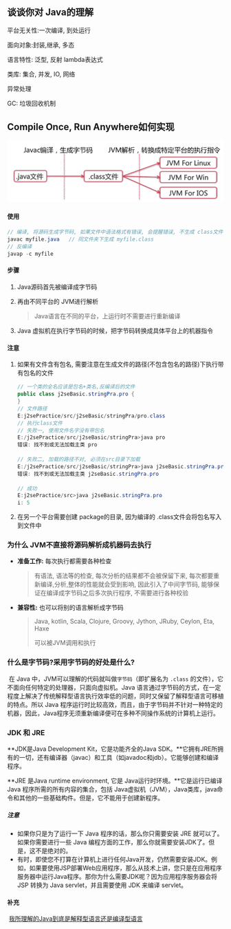 ## 谈谈你对 Java的理解

平台无关性:一次编译, 到处运行

面向对象:封装,继承, 多态

语言特性: 泛型, 反射 lambda表达式

类库: 集合, 并发, IO, 网络

异常处理

GC: 垃圾回收机制

##  Compile Once, Run Anywhere如何实现

![一次编译,到处运行](./图片/一次编译,到处运行.png)

#### 使用

```java
// 编译, 将源码生成字节码, 如果文件中语法格式有错误, 会提醒错误, 不生成 class文件
javac myfile.java	// 同文件夹下生成 myfile.class
// 反编译
javap -c myfile 
```

#### 步骤

1. Java源码首先被编译成字节码

2. 再由不同平台的 JVM进行解析

   > Java语言在不同的平台，上运行时不需要进行重新编译

3. Java 虚拟机在执行字节码的时候，把字节码转换成具体平台上的机器指令

#### 注意

1. 如果有文件含有包名, 需要注意在生成文件的路径(不包含包名的路径)下执行带有包名的文件

   ```java
   // 一个类的全名应该是包名+类名,反编译后的文件
   public class j2seBasic.stringPra.pro {
   }
   // 文件路径
   E:j2sePractice/src/j2seBasic/stringPra/pro.class
   // 执行class文件
   // 失败一, 使用文件名字没有带包名
   E:/j2sePractice/src/j2seBasic/stringPra>java pro
   错误: 找不到或无法加载主类 pro
   
   // 失败二, 加载的路径不对, 必须在src目录下加载
   E:/j2sePractice/src/j2seBasic/stringPra>java j2seBasic.stringPra.pro
   错误: 找不到或无法加载主类 j2seBasic.stringPra.pro
   
   // 成功
   E:j2sePractice/src>java j2seBasic.stringPra.pro
   i: 5
   ```

2. 在另一个平台需要创建 package的目录, 因为编译的 .class文件会将包名写入到文件中

### 为什么 JVM不直接将源码解析成机器码去执行

* **准备工作:** 每次执行都需要各种检查

  > 有语法, 语法等的检查, 每次分析的结果都不会被保留下来, 每次都要重新编译,分析,整体的性能就会受到影响, 因此引入了中间字节码, 能够保证在编译成字节码之后多次执行程序, 不需要进行各种校验

* **兼容性:** 也可以将别的语言解析成字节码

  > Java, kotlin, Scala, Clojure, Groovy, Jython, JRuby, Ceylon, Eta, Haxe
  >
  > 可以被JVM调用和执行

### 什么是字节码?采用字节码的好处是什么?

​	在 Java 中，JVM可以理解的代码就叫做`字节码`（即扩展名为 `.class`  的文件），它不面向任何特定的处理器，只面向虚拟机。Java  语言通过字节码的方式，在一定程度上解决了传统解释型语言执行效率低的问题，同时又保留了解释型语言可移植的特点。所以 Java  程序运行时比较高效，而且，由于字节码并不针对一种特定的机器，因此，Java程序无须重新编译便可在多种不同操作系统的计算机上运行。

### JDK 和 JRE

**JDK是Java Development Kit，它是功能齐全的Java SDK。**它拥有JRE所拥有的一切，还有编译器（javac）和工具（如javadoc和jdb）。它能够创建和编译程序。

**JRE 是Java runtime environment, 它是 Java运行时环境。**它是运行已编译 Java 程序所需的所有内容的集合，包括 Java虚拟机（JVM），Java类库，java命令和其他的一些基础构件。但是，它不能用于创建新程序。

##### 注意

- 如果你只是为了运行一下  Java 程序的话，那么你只需要安装 JRE 就可以了。如果你需要进行一些 Java  编程方面的工作，那么你就需要安装JDK了。但是，这不是绝对的。
- 有时，即使您不打算在计算机上进行任何Java开发，仍然需要安装JDK。例如，如果要使用JSP部署Web应用程序，那么从技术上讲，您只是在应用程序服务器中运行Java程序。那你为什么需要JDK呢？因为应用程序服务器会将  JSP 转换为 Java servlet，并且需要使用 JDK 来编译 servlet。

#### 补充

​	[我所理解的Java到底是解释型语言还是编译型语言](https://blog.csdn.net/gaosure/article/details/58252393)

